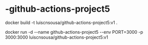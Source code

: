 # -github-actions-project5

docker build -t luiscnsousa/github-actions-project5:v1 .

docker run -d --name github-actions-project5 --env PORT=3000 -p 3000:3000 luiscnsousa/github-actions-project5:v1